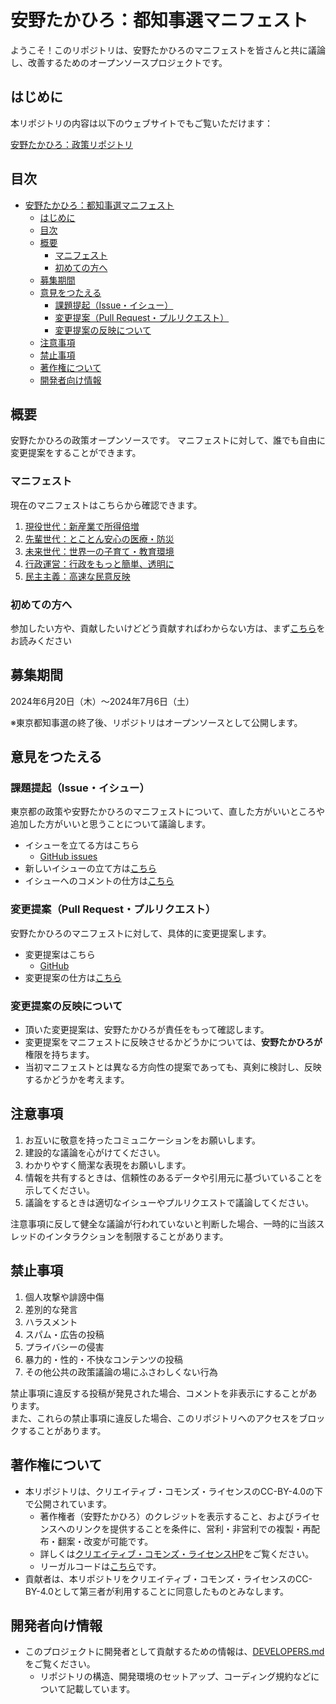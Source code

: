 # 安野たかひろ：都知事選マニフェスト

ようこそ！このリポジトリは、安野たかひろのマニフェストを皆さんと共に議論し、改善するためのオープンソースプロジェクトです。

## はじめに

本リポジトリの内容は以下のウェブサイトでもご覧いただけます：

[安野たかひろ：政策リポジトリ](https://manifest.takahiroanno.com/)

## 目次

- [安野たかひろ：都知事選マニフェスト](#安野たかひろ都知事選マニフェスト)
    - [はじめに](#はじめに)
    - [目次](#目次)
    - [概要](#概要)
        - [マニフェスト](#マニフェスト)
        - [初めての方へ](#初めての方へ)
    - [募集期間](#募集期間)
    - [意見をつたえる](#意見をつたえる)
        - [課題提起（Issue・イシュー）](#課題提起issueイシュー)
        - [変更提案（Pull Request・プルリクエスト）](#変更提案pull-requestプルリクエスト)
        - [変更提案の反映について](#変更提案の反映について)
    - [注意事項](#注意事項)
    - [禁止事項](#禁止事項)
    - [著作権について](#著作権について)
    - [開発者向け情報](#開発者向け情報)

## 概要

安野たかひろの政策オープンソースです。
マニフェストに対して、誰でも自由に変更提案をすることができます。

### マニフェスト

現在のマニフェストはこちらから確認できます。

1. [現役世代：新産業で所得倍増](/docs/manifest/economy.md)
2. [先輩世代：とことん安心の医療・防災](/docs/manifest/care.md)
3. [未来世代：世界一の子育て・教育環境](/docs/manifest/education.md)
4. [行政運営：行政をもっと簡単、透明に](/docs/manifest/administration.md)
5. [民主主義：高速な民意反映](/docs/manifest/democracy.md)

### 初めての方へ

参加したい方や、貢献したいけどどう貢献すればわからない方は、まず[こちら](/docs/contribution.md)をお読みください

## 募集期間

2024年6月20日（木）～2024年7月6日（土）

※東京都知事選の終了後、リポジトリはオープンソースとして公開します。

## 意見をつたえる

### 課題提起（Issue・イシュー）

東京都の政策や安野たかひろのマニフェストについて、直した方がいいところや追加した方がいいと思うことについて議論します。

- イシューを立てる方はこちら
    - [GitHub issues](https://github.com/takahiroanno/election2024/issues)
- 新しいイシューの立て方は[こちら](/docs/manual_issue.md#new_issue)
- イシューへのコメントの仕方は[こちら](/docs/manual_issue.md#comment_issue)

### 変更提案（Pull Request・プルリクエスト）

安野たかひろのマニフェストに対して、具体的に変更提案します。

- 変更提案はこちら
    - [GitHub](https://github.com/takahiroanno/election2024)
- 変更提案の仕方は[こちら](/docs/manual_pull_request.md)

### 変更提案の反映について

- 頂いた変更提案は、安野たかひろが責任をもって確認します。
- 変更提案をマニフェストに反映させるかどうかについては、**安野たかひろが**権限を持ちます。
- 当初マニフェストとは異なる方向性の提案であっても、真剣に検討し、反映するかどうかを考えます。

## 注意事項

1. お互いに敬意を持ったコミュニケーションをお願いします。
2. 建設的な議論を心がけてください。
3. わかりやすく簡潔な表現をお願いします。
4. 情報を共有するときは、信頼性のあるデータや引用元に基づいていることを示してください。
5. 議論をするときは適切なイシューやプルリクエストで議論してください。

注意事項に反して健全な議論が行われていないと判断した場合、一時的に当該スレッドのインタラクションを制限することがあります。

## 禁止事項

1. 個人攻撃や誹謗中傷
2. 差別的な発言
3. ハラスメント
4. スパム・広告の投稿
5. プライバシーの侵害
6. 暴力的・性的・不快なコンテンツの投稿
7. その他公共の政策議論の場にふさわしくない行為

禁止事項に違反する投稿が発見された場合、コメントを非表示にすることがあります。<br>
また、これらの禁止事項に違反した場合、このリポジトリへのアクセスをブロックすることがあります。

## 著作権について

- 本リポジトリは、クリエイティブ・コモンズ・ライセンスのCC-BY-4.0の下で公開されています。
    - 著作権者（安野たかひろ）のクレジットを表示すること、およびライセンスへのリンクを提供することを条件に、営利・非営利での複製・再配布・翻案・改変が可能です。
    - 詳しくは[クリエイティブ・コモンズ・ライセンスHP](https://creativecommons.jp/licenses/)をご覧ください。
    - リーガルコードは[こちら](/LICENSE)です。
- 貢献者は、本リポジトリをクリエイティブ・コモンズ・ライセンスのCC-BY-4.0として第三者が利用することに同意したものとみなします。

## 開発者向け情報

- このプロジェクトに開発者として貢献するための情報は、[DEVELOPERS.md](.github/DEVELOPERS.md)をご覧ください。
    - リポジトリの構造、開発環境のセットアップ、コーディング規約などについて記載しています。
